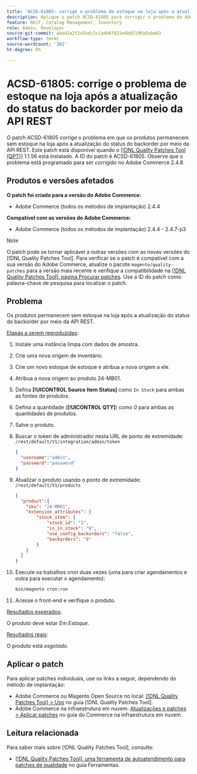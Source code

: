 ```yaml
---
title: 'ACSD-61805: corrige o problema de estoque na loja após a atualização do status do backorder por meio da API REST'
description: Aplique o patch ACSD-61805 para corrigir o problema do Adobe Commerce em que os produtos permanecem sem estoque na loja depois de atualizar o status do backorder por meio da API REST
feature: REST, Catalog Management, Inventory
role: Admin, Developer
source-git-commit: abad1a2f2a1bdc2c1a4b6f821e6b02190a5ebe83
workflow-type: tm+mt
source-wordcount: '382'
ht-degree: 0%

---
```



# ACSD-61805: corrige o problema de estoque na loja após a atualização do status do backorder por meio da API REST

O patch ACSD-61805 corrige o problema em que os produtos permanecem sem estoque na loja após a atualização do status do backorder por meio da API REST. Este patch está disponível quando o [[!DNL Quality Patches Tool (QPT)]](/help/tools/quality-patches-tool/quality-patches-tool-to-self-serve-quality-patches.md) 1.1.56 está instalado. A ID do patch é ACSD-61805. Observe que o problema está programado para ser corrigido no Adobe Commerce 2.4.8.

## Produtos e versões afetados

**O patch foi criado para a versão do Adobe Commerce:**

* Adobe Commerce (todos os métodos de implantação) 2.4.4

**Compatível com as versões do Adobe Commerce:**

* Adobe Commerce (todos os métodos de implantação) 2.4.4 - 2.4.7-p3

>[!NOTE]
>
>O patch pode se tornar aplicável a outras versões com as novas versões do [!DNL Quality Patches Tool]. Para verificar se o patch é compatível com a sua versão do Adobe Commerce, atualize o pacote `magento/quality-patches` para a versão mais recente e verifique a compatibilidade na [[!DNL Quality Patches Tool]: página Procurar patches](https://experienceleague.adobe.com/tools/commerce-quality-patches/index.html). Use a ID do patch como palavra-chave de pesquisa para localizar o patch.

## Problema

Os produtos permanecem sem estoque na loja após a atualização do status do backorder por meio da API REST.

<u>Etapas a serem reproduzidas</u>:

1. Instale uma instância limpa com dados de amostra.
1. Crie uma nova origem de inventário.
1. Crie um novo estoque de estoque e atribua a nova origem a ele.
1. Atribua a nova origem ao produto 24-MB01.
1. Defina **[!UICONTROL Source Item Status]** como `In Stock` para ambas as fontes de produtos.
1. Defina a quantidade (**[!UICONTROL QTY]**) como *0* para ambas as quantidades de produtos.
1. Salve o produto.
1. Buscar o token de administrador nesta URL de ponto de extremidade: `/rest/default/V1/integration/admin/token`

   ```json
   {
     "username":"admin", 
     "password":"password" 
   }
   ```

1. Atualizar o produto usando o ponto de extremidade: `/rest/default/V1/products`

   ```json
   {
     "product":{
       "sku": "24-MB01",
       "extension_attributes": {
           "stock_item": {
               "stock_id": "1",
               "is_in_stock": "0",
               "use_config_backorders": "false",
               "backorders": "0"
           }
       }
     }
   }
   ```

1. Execute os trabalhos cron duas vezes (uma para criar agendamentos e outra para executar o agendamento):

   ```bash
   bin/magento cron:run
   ```

1. Acesse o front-end e verifique o produto.

<u>Resultados esperados</u>:

O produto deve estar *Em Estoque*.

<u>Resultados reais</u>:

O produto está *esgotado*.

## Aplicar o patch

Para aplicar patches individuais, use os links a seguir, dependendo do método de implantação:

* Adobe Commerce ou Magento Open Source no local: [[!DNL Quality Patches Tool] > Uso](/help/tools/quality-patches-tool/usage.md) no guia [!DNL Quality Patches Tool].
* Adobe Commerce na infraestrutura em nuvem: [Atualizações e patches > Aplicar patches](https://experienceleague.adobe.com/docs/commerce-cloud-service/user-guide/develop/upgrade/apply-patches.html) no guia do Commerce na infraestrutura em nuvem.

## Leitura relacionada

Para saber mais sobre [!DNL Quality Patches Tool], consulte:

* [[!DNL Quality Patches Tool]: uma ferramenta de autoatendimento para patches de qualidade](/help/tools/quality-patches-tool/quality-patches-tool-to-self-serve-quality-patches.md) no guia Ferramentas.
